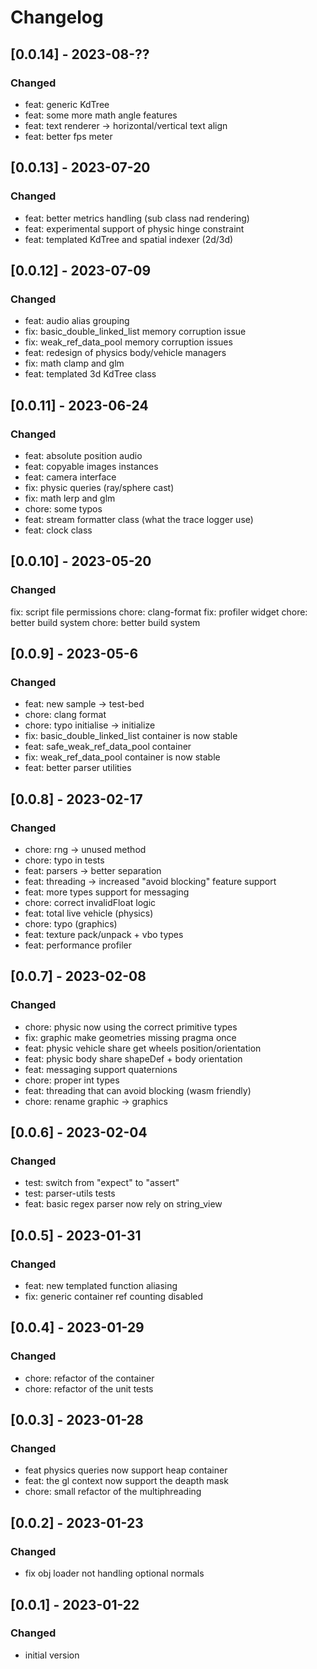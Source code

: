 
# Changelog

## [0.0.14] - 2023-08-??
### Changed
- feat: generic KdTree
- feat: some more math angle features
- feat: text renderer -> horizontal/vertical text align
- feat: better fps meter

## [0.0.13] - 2023-07-20
### Changed
- feat: better metrics handling (sub class nad rendering)
- feat: experimental support of physic hinge constraint
- feat: templated KdTree and spatial indexer (2d/3d)

## [0.0.12] - 2023-07-09
### Changed
- feat: audio alias grouping
- fix: basic_double_linked_list memory corruption issue
- fix: weak_ref_data_pool memory corruption issues
- feat: redesign of physics body/vehicle managers
- fix: math clamp and glm
- feat: templated 3d KdTree class

## [0.0.11] - 2023-06-24
### Changed
- feat: absolute position audio
- feat: copyable images instances
- feat: camera interface
- fix: physic queries (ray/sphere cast)
- fix: math lerp and glm
- chore: some typos
- feat: stream formatter class (what the trace logger use)
- feat: clock class

## [0.0.10] - 2023-05-20
### Changed
fix: script file permissions
chore: clang-format
fix: profiler widget
chore: better build system
chore: better build system


## [0.0.9] - 2023-05-6
### Changed
- feat: new sample -> test-bed
- chore: clang format
- chore: typo initialise -> initialize
- fix: basic_double_linked_list container is now stable
- feat: safe_weak_ref_data_pool container
- fix: weak_ref_data_pool container is now stable
- feat: better parser utilities

## [0.0.8] - 2023-02-17
### Changed
- chore: rng -> unused method
- chore: typo in tests
- feat: parsers -> better separation
- feat: threading -> increased "avoid blocking" feature support
- feat: more types support for messaging
- chore: correct invalidFloat logic
- feat: total live vehicle (physics)
- chore: typo (graphics)
- feat: texture pack/unpack + vbo types
- feat: performance profiler

## [0.0.7] - 2023-02-08
### Changed
- chore: physic now using the correct primitive types
- fix: graphic make geometries missing pragma once
- feat: physic vehicle share get wheels position/orientation
- feat: physic body share shapeDef + body orientation
- feat: messaging support quaternions
- chore: proper int types
- feat: threading that can avoid blocking (wasm friendly)
- chore: rename graphic -> graphics

## [0.0.6] - 2023-02-04
### Changed
- test: switch from "expect" to "assert"
- test: parser-utils tests
- feat: basic regex parser now rely on string_view

## [0.0.5] - 2023-01-31
### Changed
- feat: new templated function aliasing
- fix: generic container ref counting disabled

## [0.0.4] - 2023-01-29
### Changed
- chore: refactor of the container
- chore: refactor of the unit tests

## [0.0.3] - 2023-01-28
### Changed
- feat physics queries now support heap container
- feat: the gl context now support the deapth mask
- chore: small refactor of the multiphreading

## [0.0.2] - 2023-01-23
### Changed
- fix obj loader not handling optional normals

## [0.0.1] - 2023-01-22
### Changed
- initial version
